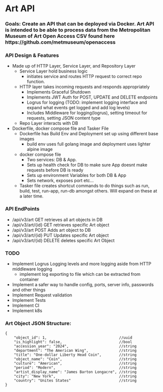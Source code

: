 <h1>Art API</h1>

<h3>Goals: Create an API that can be deployed via Docker. Art API is intended to be able to process data from the Metropolitan Museum of Art Open Access CSV found here https://github.com/metmuseum/openaccess</h3>

<h3>API Design & Features</h3>

- Made up of HTTP Layer, Service Layer, and Repository Layer
    - Service Layer hold business logic
        - initiates service and routes HTTP request to correct repo function.
    - HTTP layer takes incoming requests and responds appropriately
        - Implements Graceful Shutdown 
        - Implements JWT Auth for POST, UPDATE and DELETE endpoints
        - Logrus for logging (TODO: implement logging interface and expand what events get logged and add log levels)
        - Includes Middleware for logging(logrus), setting timeout for requests, setting JSON content type
    - Repo Layer interacts with DB
- Dockerfile, docker compose file and Tasker File
    - Dockerfile has Build Env and Deployment set up using different base images
        - build env uses full golang image and deployment uses lighter alpine image
    - docker compose file 
        - Two services: DB & App.
        - Sets up health check for DB to make sure App doesnt make requests before DB is ready
        - Sets up environment Variables for both DB & App
        - Sets network, exposes port etc...
    - Tasker file creates shortcut commands to do things such as run, build, test, run-app, run-db amongst others. Will expand on these at a later time.  

<h3>API EndPoints</h3>

- /api/v3/art       GET retrieves all art objects in DB
- /api/v3/art/{id}  GET retrieves specific Art object
- /api/v3/art       POST Adds art object  to DB
- /api/v3/art/{id}  PUT Updates specific Art object
- /api/v3/art/{id}  DELETE deletes specific Art Object

<h3>TODO</h3>

- Implement Logrus Logging levels and more logging aside from HTTP middleware logging
    - implement log exporting to file which can be extracted from container
- Implement a safer way to handle config, ports, server info, passwords and other things
- Implement Request validation
- Implement Tests
- Implement CI
- Implement k8s 


<h3>Art Object  JSON Structure:</h3>

```
{
    "object_id": 1,                                 //uuid   
    "is_highlight": false,                          //bool
    "accession_year": "2024",                       //string
    "department": "The American Wing",              //string
    "title": "One-dollar Liberty Head Coin",        //string
    "object_name": "Coin",                          //string
    "culture": "American",                          //string
    "period": "Modern",                             //string
    "artist_display_name": "James Barton Longacre", //string
    "city": "New York",                             //string 
    "country": "Unites States"                      //string 
}
```



